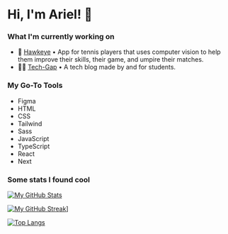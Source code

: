 # Hi, I'm Ariel! 👋

### What I'm currently working on

- 🦅 [Hawkeye](https://github.com/GuidoZyl/Hawkeye) • App for tennis players that uses computer vision to help them improve their skills, their game, and umpire their matches.
- 👨‍💻 [Tech-Gap](https://github.com/ArielAlzogarayFlores/tech-gap-blog) • A tech blog made by and for students. 

### My Go-To Tools

- Figma
- HTML
- CSS
- Tailwind
- Sass
- JavaScript
- TypeScript
- React
- Next

### Some stats I found cool

[![My GitHub Stats](https://github-readme-stats.vercel.app/api?username=ArielAlzogarayFlores&count_private=true&show_icons=true&theme=tokyonight)](https://github.com/ArielAlzogarayFlores)

[![My GitHub Streak](https://github-readme-streak-stats.herokuapp.com?user=ArielAlzogarayFlores&theme=tokyonight)](https://github.com/ArielAlzogarayFlores)]

[![Top Langs](https://github-readme-stats.vercel.app/api/top-langs/?username=ArielAlzogarayFlores&layout=compact&hide=c%23&theme=tokyonight)](https://github.com/ArielAlzogarayFlores)


